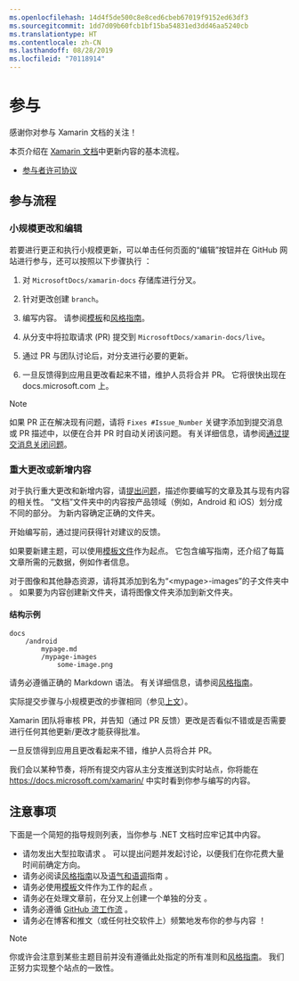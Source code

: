 ```yaml
---
ms.openlocfilehash: 14d4f5de500c8e8ced6cbeb67019f9152ed63df3
ms.sourcegitcommit: 1dd7d09b60fcb1bf15ba54831ed3dd46aa5240cb
ms.translationtype: HT
ms.contentlocale: zh-CN
ms.lasthandoff: 08/28/2019
ms.locfileid: "70118914"
---
```

# <a name="contributing"></a>参与

感谢你对参与 Xamarin 文档的关注！

本页介绍在 [Xamarin 文档](https://docs.microsoft.com/xamarin)中更新内容的基本流程。

- [参与者许可协议](LICENSE)

## <a name="process-for-contributing"></a>参与流程

### <a name="small-changes--edits"></a>小规模更改和编辑

若要进行更正和执行小规模更新，可以单击任何页面的“编辑”按钮并在 GitHub 网站进行参与，还可以按照以下步骤执行  ：

1. 对 `MicrosoftDocs/xamarin-docs` 存储库进行分叉。

2. 针对更改创建 `branch`。

3. 编写内容。 请参阅[模板](contributing-guidelines/template.md)和[风格指南](contributing-guidelines/voice-tone.md)。

4. 从分支中将拉取请求 (PR) 提交到 `MicrosoftDocs/xamarin-docs/live`。

5. 通过 PR 与团队讨论后，对分支进行必要的更新。

6. 一旦反馈得到应用且更改看起来不错，维护人员将合并 PR。 它将很快出现在 docs.microsoft.com 上。


> [!NOTE]
> 如果 PR 正在解决现有问题，请将 `Fixes #Issue_Number` 关键字添加到提交消息或 PR 描述中，以便在合并 PR 时自动关闭该问题。 有关详细信息，请参阅[通过提交消息关闭问题](https://help.github.com/articles/closing-issues-via-commit-messages/)。


### <a name="big-changes-or-new-content"></a>重大更改或新增内容

对于执行重大更改和新增内容，请[提出问题](https://github.com/MicrosoftDocs/xamarin-docs/issues)，描述你要编写的文章及其与现有内容的相关性。 “文档”文件夹中的内容按产品领域（例如，Android 和 iOS）划分成不同的部分。 为新内容确定正确的文件夹。 

开始编写前，通过提问获得针对建议的反馈。 

如果要新建主题，可以使用[模板文件](../contributing-guidelines/template.md)作为起点。 它包含编写指南，还介绍了每篇文章所需的元数据，例如作者信息。

对于图像和其他静态资源，请将其添加到名为“\<mypage>-images”的子文件夹中  。 如果要为内容创建新文件夹，请将图像文件夹添加到新文件夹。

#### <a name="example-structure"></a>结构示例

```
docs
    /android
        mypage.md
        /mypage-images
            some-image.png
```

请务必遵循正确的 Markdown 语法。 有关详细信息，请参阅[风格指南](../contributing-guidelines/template.md)。

实际提交步骤与小规模更改的步骤相同（参见[上文](#process-for-contributing)）。

Xamarin 团队将审核 PR，并告知（通过 PR 反馈）更改是否看似不错或是否需要进行任何其他更新/更改才能获得批准。

一旦反馈得到应用且更改看起来不错，维护人员将合并 PR。

我们会以某种节奏，将所有提交内容从主分支推送到实时站点，你将能在 https://docs.microsoft.com/xamarin/ 中实时看到你参与编写的内容。

## <a name="dos-and-donts"></a>注意事项

下面是一个简短的指导规则列表，当你参与 .NET 文档时应牢记其中内容。

- 请勿发出大型拉取请求  。 可以提出问题并发起讨论，以便我们在你花费大量时间前确定方向。
- 请务必阅读[风格指南](contributing-guidelines/template.md)以及[语气和语调](contributing-guidelines/voice-tone.md)指南  。
- 请务必使用[模板](contributing-guidelines/template.md)文件作为工作的起点  。
- 请务必在处理文章前，在分叉上创建一个单独的分支  。
- 请务必遵循 [GitHub 流工作流](https://guides.github.com/introduction/flow/)  。
- 请务必在博客和推文（或任何社交软件上）频繁地发布你的参与内容  ！

> [!NOTE]
> 你或许会注意到某些主题目前并没有遵循此处指定的所有准则和[风格指南](contributing-guidelines/template.md)。 我们正努力实现整个站点的一致性。 


